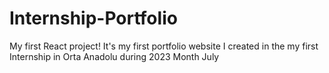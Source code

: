 # Internship-Portfolio
My first React project! It's my first portfolio website I created in the my first Internship in Orta Anadolu during 2023 Month July
